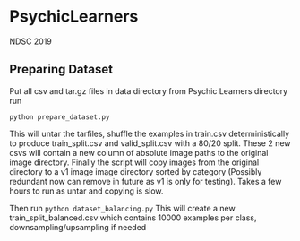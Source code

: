 # PsychicLearners
NDSC 2019

## Preparing Dataset
Put all csv and tar.gz files in data directory
from Psychic Learners directory run
```
python prepare_dataset.py
```
This will untar the tarfiles, shuffle the examples in train.csv deterministically to produce train_split.csv and valid_split.csv with a 80/20 split. These 2 new csvs will contain a new column of absolute image paths to the original image directory. Finally the script will copy images from the original directory to a v1 image image directory sorted by category (Possibly redundant now can remove in future as v1 is only for testing). Takes a few hours to run as untar and copying is slow.

Then run `python dataset_balancing.py` 
This will create a new train_split_balanced.csv which contains 10000 examples per class, downsampling/upsampling if needed